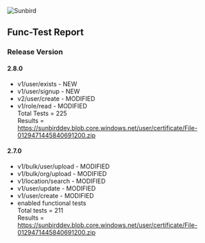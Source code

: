 ![Sunbird](http://docs.sunbird.org/img/sunbird-logo.png)
## Func-Test Report
### Release Version
#### 2.8.0

- v1/user/exists - NEW
- v1/user/signup - NEW
- v2/user/create - MODIFIED
- v1/role/read - MODIFIED\
  Total Tests = 225\
  Results = https://sunbirddev.blob.core.windows.net/user/certificate/File-0129471445840691200.zip

#### 2.7.0

- v1/bulk/user/upload  - MODIFIED
- v1/bulk/org/upload  - MODIFIED
- v1/location/search - MODIFIED
- v1/user/update - MODIFIED
- v1/user/create - MODIFIED
- enabled functional tests\
  Total tests = 211\
  Results = https://sunbirddev.blob.core.windows.net/user/certificate/File-0129471445840691200.zip

